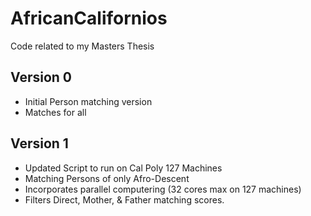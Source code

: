 # AfricanCalifornios
Code related to my Masters Thesis

## Version 0
* Initial Person matching version
* Matches for all

## Version 1
* Updated Script to run on Cal Poly 127 Machines
* Matching Persons of only Afro-Descent
* Incorporates parallel computering (32 cores max on 127 machines)
* Filters Direct, Mother, & Father matching scores. 
